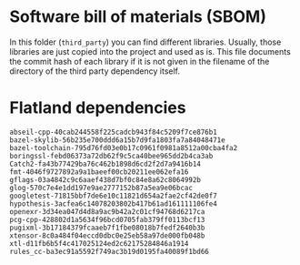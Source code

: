 # Software bill of materials (SBOM)

In this folder (`third_party`) you can find different libraries.
Usually, those libraries are just copied into the project and used as is.
This file documents the commit hash of each library if it is not given in the filename of the directory of the third party dependency itself.


# Flatland dependencies

```text
abseil-cpp-40cab244558f225cadcb943f84c5209f7ce876b1
bazel-skylib-56b235e700ddd6a15b7d9fa1803fa7a84048471e
bazel-toolchain-795d76fd03e0b17c0961f0981a8512a00cba4fa2
boringssl-febd06373a72db62f9c5ca40bee965dd2b4ca3ab
Catch2-fa43b77429ba76c462b1898d6cd2f2d7a9416b14
fmt-4046f9727892a9a1baeef00cb20211ee062efa16
gflags-03a4842c9c6aaef438d7bf0c84e8a62c8064992b
glog-570c7e4e1dd197e9ae2777152b87a5ea9e06bcac
googletest-71815bbf7de6e10c11821d654a2fae2cf42de0f7
hypothesis-3acfea6c14078203802b417b61ad161111106fe4
openexr-3d34ea047d4d8a9ac9b42a2c01cf94768d6217ca
pcg-cpp-428802d1a5634f96bcd0705fab379ff0113bcf13
pugixml-3b17184379fcaaeb7f1fbe08018b7fedf2640b3b
xtensor-8c0a484f04eccd0dbc0e25eb58a97de000fb048b
xtl-d11fb6b5f4c417025124ed2c62175284846a1914
rules_cc-ba3ec91a5592f749ac3b19d0195fa40089f1bd66
```

